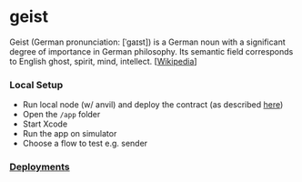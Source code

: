 # geist

Geist (German pronunciation: [ˈɡaɪst]) is a German noun with a significant degree of importance in German philosophy. Its semantic field corresponds to English ghost, spirit, mind, intellect. [[Wikipedia](https://en.wikipedia.org/wiki/Geist)]

### Local Setup
* Run local node (w/ anvil) and deploy the contract (as described [here](contracts/ReadMe.md#run-deployment-to-local))
* Open the `/app` folder
* Start Xcode
* Run the app on simulator
* Choose a flow to test e.g. sender

### [Deployments](https://github.com/MarkuSchick/geist/blob/main/contracts/ReadMe.md#deployments)

